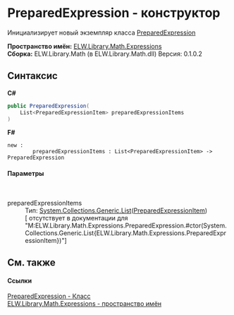 # PreparedExpression - конструктор
 

Инициализирует новый экземпляр класса <a href="T_ELW_Library_Math_Expressions_PreparedExpression">PreparedExpression</a>

**Пространство имён:**&nbsp;<a href="N_ELW_Library_Math_Expressions">ELW.Library.Math.Expressions</a><br />**Сборка:**&nbsp;ELW.Library.Math (в ELW.Library.Math.dll) Версия: 0.1.0.2

## Синтаксис

**C#**<br />
``` C#
public PreparedExpression(
	List<PreparedExpressionItem> preparedExpressionItems
)
```

**F#**<br />
``` F#
new : 
        preparedExpressionItems : List<PreparedExpressionItem> -> PreparedExpression
```


#### Параметры
&nbsp;<dl><dt>preparedExpressionItems</dt><dd>Тип:&nbsp;<a href="http://msdn2.microsoft.com/ru-ru/library/6sh2ey19" target="_blank">System.Collections.Generic.List</a>(<a href="T_ELW_Library_Math_Expressions_PreparedExpressionItem">PreparedExpressionItem</a>)<br />\[<param name="preparedExpressionItems"/> отсутствует в документации для "M:ELW.Library.Math.Expressions.PreparedExpression.#ctor(System.Collections.Generic.List{ELW.Library.Math.Expressions.PreparedExpressionItem})"\]</dd></dl>

## См. также


#### Ссылки
<a href="T_ELW_Library_Math_Expressions_PreparedExpression">PreparedExpression - Класс</a><br /><a href="N_ELW_Library_Math_Expressions">ELW.Library.Math.Expressions - пространство имён</a><br />